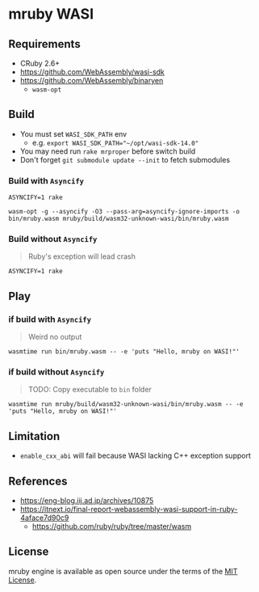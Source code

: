 mruby WASI
====

## Requirements

- CRuby 2.6+
- https://github.com/WebAssembly/wasi-sdk
- https://github.com/WebAssembly/binaryen
  - `wasm-opt`

## Build

- You must set `WASI_SDK_PATH` env
  - e.g. `export WASI_SDK_PATH="~/opt/wasi-sdk-14.0"`
- You may need run `rake mrproper` before switch build
- Don't forget `git submodule update --init` to fetch submodules

### Build with `Asyncify`

`ASYNCIFY=1 rake`

`wasm-opt -g --asyncify -O3 --pass-arg=asyncify-ignore-imports -o bin/mruby.wasm mruby/build/wasm32-unknown-wasi/bin/mruby.wasm`

### Build without `Asyncify`

> Ruby's exception will lead crash

`ASYNCIFY=1 rake`

## Play

### if build with `Asyncify`

> Weird no output

`wasmtime run bin/mruby.wasm -- -e 'puts "Hello, mruby on WASI!"'`

### if build without `Asyncify`

> TODO: Copy executable to `bin` folder

`wasmtime run mruby/build/wasm32-unknown-wasi/bin/mruby.wasm -- -e 'puts "Hello, mruby on WASI!"'`

## Limitation

- `enable_cxx_abi` will fail because WASI lacking C++ exception support

## References

- https://eng-blog.iij.ad.jp/archives/10875
- https://itnext.io/final-report-webassembly-wasi-support-in-ruby-4aface7d90c9
  - https://github.com/ruby/ruby/tree/master/wasm

## License

mruby engine is available as open source under the terms of the [MIT License](http://opensource.org/licenses/MIT).
